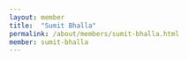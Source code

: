 ```yaml
---
layout: member
title:  "Sumit Bhalla"
permalink: /about/members/sumit-bhalla.html
member: sumit-bhalla
---
```

